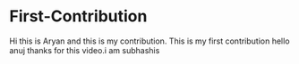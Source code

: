# First-Contribution
Hi this is Aryan and this is my contribution.
This is my first contribution
hello anuj thanks for this video.i am subhashis
